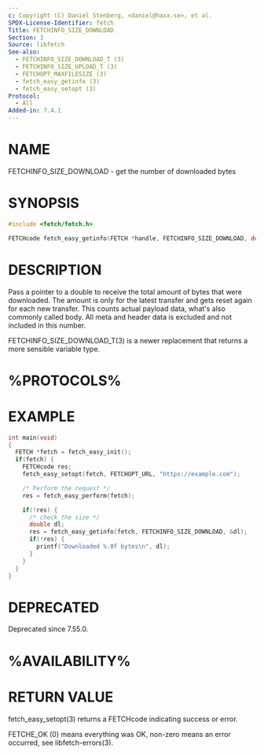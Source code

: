 ```yaml
---
c: Copyright (C) Daniel Stenberg, <daniel@haxx.se>, et al.
SPDX-License-Identifier: fetch
Title: FETCHINFO_SIZE_DOWNLOAD
Section: 3
Source: libfetch
See-also:
  - FETCHINFO_SIZE_DOWNLOAD_T (3)
  - FETCHINFO_SIZE_UPLOAD_T (3)
  - FETCHOPT_MAXFILESIZE (3)
  - fetch_easy_getinfo (3)
  - fetch_easy_setopt (3)
Protocol:
  - All
Added-in: 7.4.1
---
```


# NAME

FETCHINFO_SIZE_DOWNLOAD - get the number of downloaded bytes

# SYNOPSIS

~~~c
#include <fetch/fetch.h>

FETCHcode fetch_easy_getinfo(FETCH *handle, FETCHINFO_SIZE_DOWNLOAD, double *dlp);
~~~

# DESCRIPTION

Pass a pointer to a double to receive the total amount of bytes that were
downloaded. The amount is only for the latest transfer and gets reset again
for each new transfer. This counts actual payload data, what's also commonly
called body. All meta and header data is excluded and not included in this
number.

FETCHINFO_SIZE_DOWNLOAD_T(3) is a newer replacement that returns a more
sensible variable type.

# %PROTOCOLS%

# EXAMPLE

~~~c
int main(void)
{
  FETCH *fetch = fetch_easy_init();
  if(fetch) {
    FETCHcode res;
    fetch_easy_setopt(fetch, FETCHOPT_URL, "https://example.com");

    /* Perform the request */
    res = fetch_easy_perform(fetch);

    if(!res) {
      /* check the size */
      double dl;
      res = fetch_easy_getinfo(fetch, FETCHINFO_SIZE_DOWNLOAD, &dl);
      if(!res) {
        printf("Downloaded %.0f bytes\n", dl);
      }
    }
  }
}
~~~

# DEPRECATED

Deprecated since 7.55.0.

# %AVAILABILITY%

# RETURN VALUE

fetch_easy_setopt(3) returns a FETCHcode indicating success or error.

FETCHE_OK (0) means everything was OK, non-zero means an error occurred, see
libfetch-errors(3).
